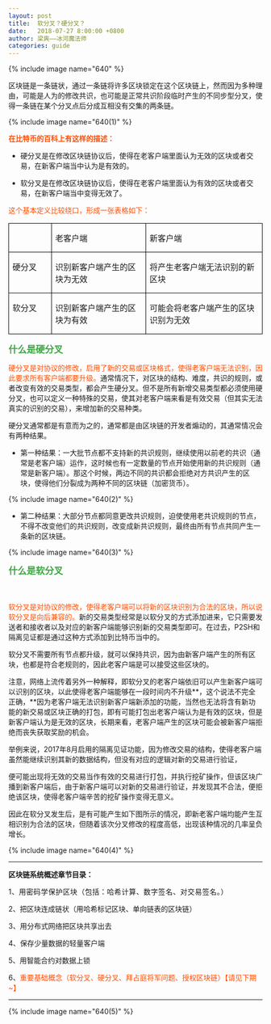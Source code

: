 ```yaml
---
layout: post
title:  软分叉？硬分叉？
date:   2018-07-27 8:00:00 +0800
author: 梁爽——冰河魔法师
categories: guide
---
```


{% include image name="640" %}

<span style="color: rgb(0, 122, 170);">**<span style="font-size: 20px;"></span>**</span>  

区块链是一条链状，通过一条链将许多区块锁定在这个区块链上，然而因为多种理由，可能是人为的修改共识，也可能是正常共识阶段临时产生的不同步型分叉，使得一条链在某个分叉点后分成互相没有交集的两条链。

{% include image name="640(1)" %}

**<span style="color: rgb(255, 76, 0);">在比特币的百科上有这样的描述：</span>**

*   硬分叉是在修改区块链协议后，使得在老客户端里面认为无效的区块或者交易，在新客户端当中认为是有效的。

*   软分叉是在修改区块链协议后，使得在老客户端里面认为有效的区块或者交易，在新客户端当中变得无效了。

<span style="color: rgb(255, 76, 0);">这个基本定义比较绕口，形成一张表格如下：</span>

<table cellspacing="0" cellpadding="0">

<tbody>

<tr>

<td width="85" valign="top" style="border-width: 1px;border-style: solid;border-color: windowtext;padding: 0px 7px;">  
</td>

<td width="217" valign="top" style="border-top: 1px solid windowtext;border-right: 1px solid windowtext;border-bottom: 1px solid windowtext;border-left: none;padding: 0px 7px;">

老客户端

</td>

<td width="273" valign="top" style="border-top: 1px solid windowtext;border-right: 1px solid windowtext;border-bottom: 1px solid windowtext;border-left: none;padding: 0px 7px;">

新客户端

</td>

</tr>

<tr>

<td width="85" valign="top" style="border-right: 1px solid windowtext;border-bottom: 1px solid windowtext;border-left: 1px solid windowtext;border-top: none;padding: 0px 7px;">

硬分叉

</td>

<td width="217" valign="top" style="border-top: none;border-left: none;border-bottom: 1px solid windowtext;border-right: 1px solid windowtext;padding: 0px 7px;">

识别新客户端产生的区块为无效

</td>

<td width="273" valign="top" style="border-top: none;border-left: none;border-bottom: 1px solid windowtext;border-right: 1px solid windowtext;padding: 0px 7px;">

将产生老客户端无法识别的新区块

</td>

</tr>

<tr>

<td width="85" valign="top" style="border-right: 1px solid windowtext;border-bottom: 1px solid windowtext;border-left: 1px solid windowtext;border-top: none;padding: 0px 7px;">

软分叉

</td>

<td width="217" valign="top" style="border-top: none;border-left: none;border-bottom: 1px solid windowtext;border-right: 1px solid windowtext;padding: 0px 7px;">

识别新客户端产生的区块为有效

</td>

<td width="273" valign="top" style="border-top: none;border-left: none;border-bottom: 1px solid windowtext;border-right: 1px solid windowtext;padding: 0px 7px;">

可能会将老客户端产生的区块识别为无效

</td>

</tr>

</tbody>

</table>

<span style="color: rgb(61, 167, 66);font-size: 18px;">**什么是硬分叉**</span>

<span style="font-size: 16px;color: rgb(61, 167, 66);"></span>

<span style="color: rgb(255, 76, 0);">硬分叉是对协议的修改，启用了新的交易或区块格式，使得老客户端无法识别，因此要求所有客户端都要升级。</span>通常情况下，对区块的结构、难度，共识的规则，或者改变有效的交易类型，都会产生硬分叉。但不是所有新增交易类型都必须使用硬分叉，也可以定义一种特殊的交易，使其对老客户端来看是有效交易（但其实无法真实的识别的交易），来增加新的交易种类。

硬分叉通常都是有意而为之的，通常都是由区块链的开发者煽动的，其通常情况会有两种结果。

*   第一种结果：一大批节点都不支持新的共识规则，继续使用以前老的共识（通常是老客户端）运作，这时候也有一定数量的节点开始使用新的共识规则（通常是新客户端）。那这个时候，两边不同的共识都会拒绝对方共识产生的区块，使得他们分裂成为两种不同的区块链（加密货币）。

{% include image name="640(2)" %}

*   第二种结果：大部分节点都同意更改共识规则，迫使使用老共识规则的节点，不得不改变他们的共识规则，改变成新共识规则，最终由所有节点共同产生一条新的区块链。

{% include image name="640(3)" %}

**<span style="color: rgb(61, 167, 66);font-size: 18px;">什么是软分叉</span>**

**<span style="color: rgb(61, 167, 66);font-size: 18px;">  
</span>**

<span style="color: rgb(255, 76, 0);">软分叉是对协议的修改，使得老客户端可以将新的区块识别为合法的区块，所以说软分叉是向后兼容的。</span>新的交易类型经常是以软分叉的方式添加进来，它只需要发送者和接收者以及对应的新客户端能够识别新的交易类型即可。在过去，P2SH和隔离见证都是通过这种方式添加到比特币当中的。

软分叉不需要所有节点都升级，就可以保持共识，因为由新客户端产生的所有区块，也都是符合老规则的，因此老客户端是可以接受这些区块的。

注意，网络上流传着另外一种解释，即软分叉的老客户端依旧可以产生新客户端可以识别的区块，以此使得老客户端能够在一段时间内不升级**，这个说法不完全正确，**因为老客户端无法识别新客户端新添加的功能，当然也无法将含有新功能的新交易或区块正确的打包，即有可能打包出老客户端认为是有效的区块，但是新客户端认为是无效的区块，长期来看，老客户端产生的区块可能会被新客户端拒绝而丧失获取奖励的机会。

举例来说，2017年8月启用的隔离见证功能，因为修改交易的结构，使得老客户端虽然能继续识别其新的数据结构，但没有对应的逻辑对新的交易进行验证，

便可能出现将无效的交易当作有效的交易进行打包，并执行挖矿操作，但该区块广播到新客户端后，由于新客户端可以对新的交易进行验证，并发现其不合法，便拒绝该区块，使得老客户端辛苦的挖矿操作变得无意义。

因此在软分叉发生后，是有可能产生如下图所示的情况，即新老客户端均能产生互相识别为合法的区块，但随着该次分叉修改的程度高低，出现该种情况的几率呈负增长。

{% include image name="640(4)" %}

* * *

**区块链系统概述章节目录：**

<span style="letter-spacing: 0.544px;">1、用密码学保护区块（包括：哈希计算、数字签名、对交易签名。）</span>  

2、把区块连成链状（用哈希标记区块、单向链表的区块链）

3、用分布式网络把区块共享出去  

4、保存少量数据的轻量客户端

5、用智能合约对数据上锁

6、<span style="color: rgb(255, 76, 0);">重要基础概念（软分叉、硬分叉、拜占庭将军问题、授权区块链）</span><span style="color: rgb(255, 76, 0);">【请见下期~】 </span>

* * *

{% include image name="640(5)" %}

**<span style="color: rgb(0, 122, 170);"></span>**  

